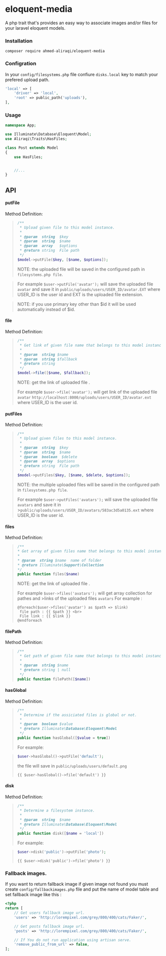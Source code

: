 # eloquent-media
A php trait that's provides an easy way to associate images and/or files for your laravel eloquent models.

### Installation

```
composer require ahmed-aliraqi/eloquent-media
```
### Configration
In your `config/filesystems.php` file confiure `disks.local` key to match your prefered upload path.
```php
'local' => [
    'driver' => 'local',
    'root' => public_path('uploads'),
],
```

### Usage
```php
namespace App;

use Illuminate\Database\Eloquent\Model;
use Aliraqi\Traits\HasFiles;

class Post extends Model
{
    use HasFiles;


    //...
}
```

## API

#### putFile
Method Definition:
> ```php
> /**
>  * Upload given file to this model instance.
>  *
>  * @param  string  $key
>  * @param  string  $name
>  * @param  array   $options
>  * @return string  File path
>  */
> $model->putFile($key, [$name, $options]);
> ```
> NOTE: the uploaded file will be saved in the configured path in `filesystems.php file`.

> For example `$user->putFile('avatar');` will save the uploaded file `avatar` and save it in
>`public/uploads/users/USER_ID/avatar.EXT` where USER_ID is the user id and EXT is the uploaded file extension.

> NOTE: if you use primary key other than $id it will be used automatically instead of $id.



#### file
Method Definition:
> ```php
> /**
>  * Get link of given file name that belongs to this model instance.
>  *
>  * @param  string $name
>  * @param  string $fallback
>  * @return string
>  */
> $model->file([$name, $fallback]);
> ```
> NOTE: get the link of uploaded file .
>
> For example `$user->file('avatar');` will get link of the uploaded file `avatar`
>`http://localhost:8000/uploads/users/USER_ID/avatar.ext` where USER_ID is the user id.




#### putFiles
Method Definition:
> ```php
> /**
>  * Upload given files to this model instance.
>  *
>  * @param  string  $key
>  * @param  string  $name
>  * @param  boolean  $delete
>  * @param  array  $options
>  * @return string  File path
>  */
> $model->putFiles($key, [$name, $delete, $options]);
> ```
> NOTE: the multiple uploaded files will be saved in the configured path in `filesystems.php file`.
>
>For example `$user->putFiles('avatars');` will save the uploaded file `avatars` and save it in >`public/uploads/users/USER_ID/avatars/583ac3d5a0135.ext` where USER_ID is the user id.




#### files
Method Definition:
> ```php
> /**
> * Get array of given files name that belongs to this model instance.
> *
> * @param  string $name  name of folder
> * @return Illuminate\Support\Collection
> */
> public function files($name)
> ```
> NOTE: get the link of uploaded file .
>
>For example `$user->files('avatars');` will get array collection for pathes and >links of the uploaded files `avatars`
>For example :
>```
>@foreach($user->files('avatar') as $path => $link)
>  file path : {{ $path }} <br>
>  File link : {{ $link }}
>@endforeach
>```



#### filePath
Method Definition:
> ```php
> /**
>  * Get path of given file name that belongs to this model instance.
>  *
>  * @param  string $name
>  * @return string | null
>  */
> public function filePath([$name])
> ```


#### hasGlobal
Method Definition:
> ```php
> /**
>  * Determine if the assiciated files is global or not.
>  *
>  * @param  boolean $value
>  * @return Illuminate\Database\Eloquent\Model
>  */
> public function hasGlobal([$value = true])
> ```
> For example:

> ```php
> $user->hasGlobal()->putFile('default');
> ```
> the file will save in `public/uploads/users/default.png`
> ```blade
> {{ $user-hasGlobal()->file('default') }}
> ```

#### disk
Method Definition:
> ```php
> /**
>  * Determine a filesystem instance.
>  *
>  * @param  string  $name
>  * @return Illuminate\Database\Eloquent\Model
>  */
> public function disk([$name = 'local'])
> ```
> For example:

> ```php
> $user->disk('public')->putFile('photo');
> ```
> ```blade
> {{ $user->disk('public')->file('photo') }}
> ```



### Fallback images.
If you want to return fallback image if given image not found you must create `config/fallbackimages.php` file and put the name of model table and set fallback image like this :

```php
<?php
return [
    // Get users fallback image url.
    'users' => 'http://lorempixel.com/grey/800/400/cats/Faker/',

    // Get posts fallback image url.
    'posts' => 'http://lorempixel.com/grey/800/400/cats/Faker/',

	// If You do not run application using artisan serve.
    'remove_public_from_url' => false,
];

```
